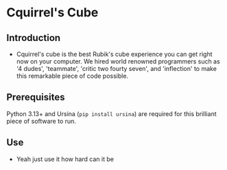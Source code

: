 # Cquirrel's Cube

## Introduction
- Cquirrel's cube is the best Rubik's cube experience you can get right now on your computer. We hired world renowned programmers such as '4 dudes', 'teammate', 'critic two fourty seven', and 'inflection' to make this remarkable piece of code possible. 

## Prerequisites
Python 3.13+ and Ursina (```pip install ursina```) are required for this brilliant piece of software to run.

## Use
- Yeah just use it how hard can it be
